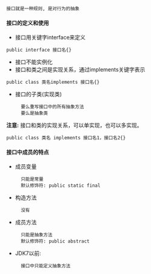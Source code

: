     接口就是一种规则, 是对行为的抽象
#### 接口的定义和使用
- 接口用关键字interface来定义

`public interface 接口名{}`
- 接口不能实例化
- 接口和类之间是实现关系，通过implements关键字表示

`public class 类名implements 接口名{}`
- 接口的子类(实现类)

        要么重写接口中的所有抽象方法
        要么是抽象类
**注意:**
接口和类的实现关系，可以单实现，也可以多实现。

    public class 类名 implements 接口名1，接口名2{}
#### 接口中成员的特点
- 成员变量

        只能是常量
        默认修饰符: public static final
- 构造方法

        没有
- 成员方法

        只能是抽象方法
        默认修饰符: public abstract

- JDK7以前: 
  
        接口中只能定义抽象方法